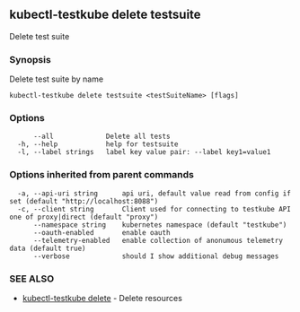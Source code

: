 ## kubectl-testkube delete testsuite

Delete test suite

### Synopsis

Delete test suite by name

```
kubectl-testkube delete testsuite <testSuiteName> [flags]
```

### Options

```
      --all             Delete all tests
  -h, --help            help for testsuite
  -l, --label strings   label key value pair: --label key1=value1
```

### Options inherited from parent commands

```
  -a, --api-uri string      api uri, default value read from config if set (default "http://localhost:8088")
  -c, --client string       Client used for connecting to testkube API one of proxy|direct (default "proxy")
      --namespace string    kubernetes namespace (default "testkube")
      --oauth-enabled       enable oauth
      --telemetry-enabled   enable collection of anonumous telemetry data (default true)
      --verbose             should I show additional debug messages
```

### SEE ALSO

* [kubectl-testkube delete](kubectl-testkube_delete.md)	 - Delete resources

